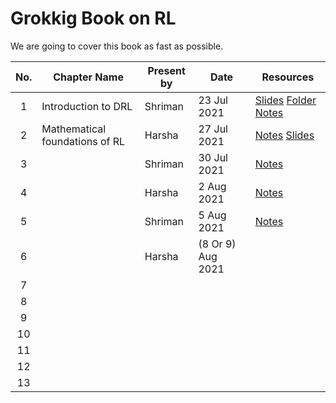 # Grokkig Book on RL 

We are going to cover this book as fast as possible. 

| No. | Chapter Name                   | Present by | Date        | Resources                                                                                                                                                                                                                                                                |
| :-----: | ------------------------------ | ------- | ----------- | ------------------------------------------------------------------------------------------------------------------------------------------------------------------------------------------------------------------------------------------------------------------------- |
|    1    | Introduction to DRL            | Shriman | 23 Jul 2021 | [Slides](https://docs.google.com/presentation/d/1-Pi3eDJ9HQQwWPKDOHmpqGYhQVrZegwCY6argCNHaFg/edit?usp=sharing)  [Folder](Chapter_1) [Notes](https://htmlpreview.github.io/?https://github.com/smlab-niser/grokking_rl/blob/main/Chapter_1/NoteUsedForPresentation.html) |
|    2    | Mathematical foundations of RL | Harsha  | 27 Jul 2021 |     [Notes](Chapter_2/Grokking%20Chapter%202%20notes.pdf)                                           [Slides](https://docs.google.com/presentation/d/1E7jXihlbH51s1l4aw5mm1WDxbdILhoTGl6_JRal_Jtk/edit#slide=id.p)                                                                                                                                                                                                             |
|    3    |                                | Shriman | 30 Jul 2021 |                                                                             [Notes](https://htmlpreview.github.io/?https://github.com/smlab-niser/grokking_rl/blob/main/Chapter_3/notes)                                                                                                                                                                                 |
|    4    |                                |  Harsha      |  2 Aug 2021       |                                                                                           [Notes](Chapter_4/Chapter%204%20Grokking.pdf)                                                                                                                                                                                |
|    5    |                                |    Shriman     |   5 Aug 2021          |                                                                                                                                                           [Notes](https://htmlpreview.github.io/https://github.com/smlab-niser/grokking_rl/blob/main/Chapter_5/notes)                                                                                                           |
|    6    |                                |      Harsha   |                 (8 Or 9) Aug 2021     |                                                                                                                                                                                                                                                                    |
|    7    |                                |         |             |                                                                                                                                                                                                                                                                           |
|    8    |                                |         |             |                                                                                                                                                                                                                                                                           |
|    9    |                                |         |             |                                                                                                                                                                                                                                                                           |
|   10    |                                |         |             |                                                                                                                                                                                                                                                                           |
|   11    |                                |         |             |                                                                                                                                                                                                                                                                           |
|   12    |                                |         |             |                                                                                                                                                                                                                                                                           |
|   13    |                                |         |             |                                                                                                                                                                                                                                                                           |


